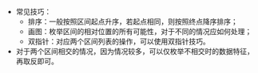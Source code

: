 - 常见技巧：
    - 排序：一般按照区间起点升序，若起点相同，则按照终点降序排序；
    - 画图：枚举区间的相对位置的所有可能性，对于不同的情况应如何处理；
    - 双指针：对应两个区间列表的操作，可以使用双指针技巧。
- 对于两个区间相交的情况，因为情况较多，可以仅枚举不相交时的数据特征，再取反即可。